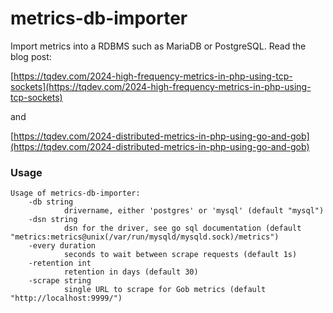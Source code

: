 # metrics-db-importer

Import metrics into a RDBMS such as MariaDB or PostgreSQL. Read the blog post:

[https://tqdev.com/2024-high-frequency-metrics-in-php-using-tcp-sockets](https://tqdev.com/2024-high-frequency-metrics-in-php-using-tcp-sockets)

and

[https://tqdev.com/2024-distributed-metrics-in-php-using-go-and-gob](https://tqdev.com/2024-distributed-metrics-in-php-using-go-and-gob)

### Usage

    Usage of metrics-db-importer:
        -db string
                drivername, either 'postgres' or 'mysql' (default "mysql")
        -dsn string
                dsn for the driver, see go sql documentation (default "metrics:metrics@unix(/var/run/mysqld/mysqld.sock)/metrics")
        -every duration
                seconds to wait between scrape requests (default 1s)
        -retention int
                retention in days (default 30)
        -scrape string
                single URL to scrape for Gob metrics (default "http://localhost:9999/")
